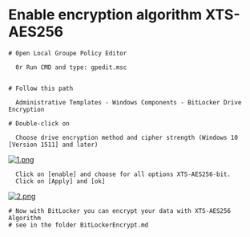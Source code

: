 # Enable encryption algorithm XTS-AES256

	# 𝟶𝚙𝚎𝚗 𝙻𝚘𝚌𝚊𝚕 𝙶𝚛𝚘𝚞𝚙𝚎 𝙿𝚘𝚕𝚒𝚌𝚢 𝙴𝚍𝚒𝚝𝚘𝚛 
	
	  𝟶𝚛 𝚁𝚞𝚗 𝙲𝙼𝙳 𝚊𝚗𝚍 𝚝𝚢𝚙𝚎: 𝚐𝚙𝚎𝚍𝚒𝚝.𝚖𝚜𝚌


	# 𝙵𝚘𝚕𝚕𝚘𝚠 𝚝𝚑𝚒𝚜 𝚙𝚊𝚝𝚑

	  𝙰𝚍𝚖𝚒𝚗𝚒𝚜𝚝𝚛𝚊𝚝𝚒𝚟𝚎 𝚃𝚎𝚖𝚙𝚕𝚊𝚝𝚎𝚜 - 𝚆𝚒𝚗𝚍𝚘𝚠𝚜 𝙲𝚘𝚖𝚙𝚘𝚗𝚎𝚗𝚝𝚜 - 𝙱𝚒𝚝𝙻𝚘𝚌𝚔𝚎𝚛 𝙳𝚛𝚒𝚟𝚎 𝙴𝚗𝚌𝚛𝚢𝚙𝚝𝚒𝚘𝚗  
	
	# 𝙳𝚘𝚞𝚋𝚕𝚎-𝚌𝚕𝚒𝚌𝚔 𝚘𝚗 

	  𝙲𝚑𝚘𝚘𝚜𝚎 𝚍𝚛𝚒𝚟𝚎 𝚎𝚗𝚌𝚛𝚢𝚙𝚝𝚒𝚘𝚗 𝚖𝚎𝚝𝚑𝚘𝚍 𝚊𝚗𝚍 𝚌𝚒𝚙𝚑𝚎𝚛 𝚜𝚝𝚛𝚎𝚗𝚐𝚝𝚑 (𝚆𝚒𝚗𝚍𝚘𝚠𝚜 𝟷𝟶 [𝚅𝚎𝚛𝚜𝚒𝚘𝚗 𝟷𝟻𝟷𝟷] 𝚊𝚗𝚍 𝚕𝚊𝚝𝚎𝚛)	
[![1.png](https://i.postimg.cc/Cx13Nr4x/1.png)](https://postimg.cc/XpR1N8hR)

	  𝙲𝚕𝚒𝚌𝚔 𝚘𝚗 [𝚎𝚗𝚊𝚋𝚕𝚎] 𝚊𝚗𝚍 𝚌𝚑𝚘𝚘𝚜𝚎 𝚏𝚘𝚛 𝚊𝚕𝚕 𝚘𝚙𝚝𝚒𝚘𝚗𝚜 𝚇𝚃𝚂-𝙰𝙴𝚂𝟸𝟻𝟼-𝚋𝚒𝚝.
	  𝙲𝚕𝚒𝚌𝚔 𝚘𝚗 [𝙰𝚙𝚙𝚕𝚢] 𝚊𝚗𝚍 [𝚘𝚔]	
[![2.png](https://i.postimg.cc/fyDF08LZ/2.png)](https://postimg.cc/phckwYz1)

	# 𝙽𝚘𝚠 𝚠𝚒𝚝𝚑 𝙱𝚒𝚝𝙻𝚘𝚌𝚔𝚎𝚛 𝚢𝚘𝚞 𝚌𝚊𝚗 𝚎𝚗𝚌𝚛𝚢𝚙𝚝 𝚢𝚘𝚞𝚛 𝚍𝚊𝚝𝚊 𝚠𝚒𝚝𝚑 𝚇𝚃𝚂-𝙰𝙴𝚂𝟸𝟻𝟼 𝙰𝚕𝚐𝚘𝚛𝚒𝚝𝚑𝚖
	# 𝚜𝚎𝚎 𝚒𝚗 𝚝𝚑𝚎 𝚏𝚘𝚕𝚍𝚎𝚛 𝙱𝚒𝚝𝙻𝚘𝚌𝚔𝚎𝚛𝙴𝚗𝚌𝚛𝚢𝚙𝚝.𝚖𝚍
